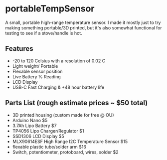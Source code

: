 # portableTempSensor
A small, portable high-range temperature sensor. I made it mostly just to try making something portable/3D printed, but it's also somewhat functional for testing to see if a stove/handle is hot.

## Features
- -20 to 120 Celsius with a resolution of 0.02 C
- Light weight/ Portable
- Flexable sensor position
- Live Battery % Reading
- LCD Display
- USB-C Fast Charging & +48 hour battery life


## Parts List (rough estimate prices ~ $50 total)
- 3D printed housing (custom made for free @ OU)
- Arduino Nano $5
- 3.7Ah Lipo Battery $7
- TP4056 Lipo Charger/Regulator $1
- SSD1306 LCD Display $5
- MLX90614ESF High Range I2C Temperature Sensor $15
- flexable plastic tube/solder arm $16
- Switch, potentiometer, protoboard, wires, solder $2
